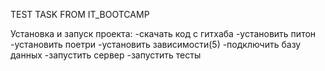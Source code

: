 TEST TASK FROM IT_BOOTCAMP

Установка и запуск проекта:
-скачать код с гитхаба
-установить питон
-установить поетри
-установить зависимости(5)
-подключить базу данных
-запустить сервер
-запустить тесты